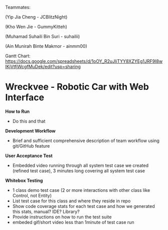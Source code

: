 Teammates:

(Yip Jia Cheng - JCBlitzNight)

(Kho Wen Jie - GummyKitteh)

(Muhamad Suhaili Bin Suri - suhailii)

(Ain Munirah Binte Makmor - ainmm00)

Gantt Chart: https://docs.google.com/spreadsheets/d/1oOY_R2uJliTYY8XZYEg1JRF9I8wIKjVtfjWcgfMuDek/edit?usp=sharing

# Wreckvee - Robotic Car with Web Interface
__How to Run__
- Do this and that

__Development Workflow__
- Brief and sufficient comprehensive description of team workflow using git/GitHub feature

__User Acceptance Test__
- Embedded video running through all system test case we created (refined test case), 3 minutes long covering all system test case

__Whitebox Testing__
- 1 class demo test case (2 or more interactions with other class like Control, not Entity)
- List test case for this class and where they reside in repo
- Show code coverage stats for each test case and how we generated this stats, manual? IDE? Library?
- Provide instructions on how to run the test suite
- embeded gif/short video less than 1minute of test case run
